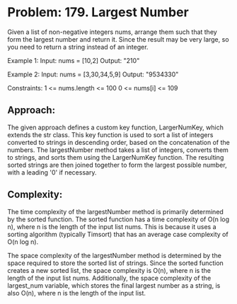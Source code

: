 # Problem: 179. Largest Number
Given a list of non-negative integers nums, arrange them such that they form the largest number and return it.
Since the result may be very large, so you need to return a string instead of an integer.

Example 1:
Input: nums = [10,2]
Output: "210"

Example 2:
Input: nums = [3,30,34,5,9]
Output: "9534330"

Constraints:
1 <= nums.length <= 100
0 <= nums[i] <= 109

## Approach: 
The given approach defines a custom key function, LargerNumKey, which extends the str class. This key function is used to sort a list of integers converted to strings in descending order, based on the concatenation of the numbers. The largestNumber method takes a list of integers, converts them to strings, and sorts them using the LargerNumKey function. The resulting sorted strings are then joined together to form the largest possible number, with a leading '0' if necessary.

## Complexity: 
The time complexity of the largestNumber method is primarily determined by the sorted function. The sorted function has a time complexity of O(n log n), where n is the length of the input list nums. This is because it uses a sorting algorithm (typically Timsort) that has an average case complexity of O(n log n).

The space complexity of the largestNumber method is determined by the space required to store the sorted list of strings. Since the sorted function creates a new sorted list, the space complexity is O(n), where n is the length of the input list nums. Additionally, the space complexity of the largest_num variable, which stores the final largest number as a string, is also O(n), where n is the length of the input list.